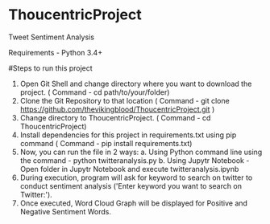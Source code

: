 # ThoucentricProject
Tweet Sentiment Analysis

Requirements - Python 3.4+

#Steps to run this project
1. Open Git Shell and change directory where you want to download the project. ( Command - cd path/to/your/folder)
2. Clone the Git Repository to that location ( Command - git clone https://github.com/thevikingblood/ThoucentricProject.git )
3. Change directory to ThoucentricProject. ( Command - cd ThoucentricProject)
4. Install dependencies for this project in requirements.txt using pip command ( Command - pip install requirements.txt)
5. Now, you can run the file in 2 ways:
  a. Using Python command line using the command - python twitteranalysis.py
  b. Using Jupytr Notebook - Open folder in Jupytr Notebook and execute twitteranalysis.ipynb
6. During execution, program will ask for keyword to search on twitter to conduct sentiment analysis ('Enter keyword you want to search on Twitter:').
7. Once executed, Word Cloud Graph will be displayed for Positive and Negative Sentiment Words.
